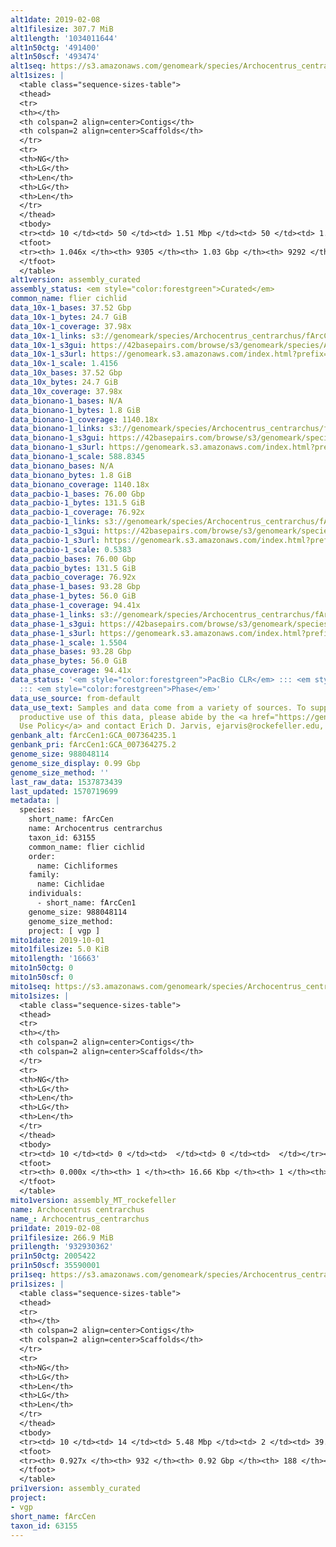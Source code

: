 ```yaml
---
alt1date: 2019-02-08
alt1filesize: 307.7 MiB
alt1length: '1034011644'
alt1n50ctg: '491400'
alt1n50scf: '493474'
alt1seq: https://s3.amazonaws.com/genomeark/species/Archocentrus_centrarchus/fArcCen1/assembly_curated/fArcCen1.alt.cur.20190208.fasta.gz
alt1sizes: |
  <table class="sequence-sizes-table">
  <thead>
  <tr>
  <th></th>
  <th colspan=2 align=center>Contigs</th>
  <th colspan=2 align=center>Scaffolds</th>
  </tr>
  <tr>
  <th>NG</th>
  <th>LG</th>
  <th>Len</th>
  <th>LG</th>
  <th>Len</th>
  </tr>
  </thead>
  <tbody>
  <tr><td> 10 </td><td> 50 </td><td> 1.51 Mbp </td><td> 50 </td><td> 1.51 Mbp </td></tr><tr><td> 20 </td><td> 129 </td><td> 1.09 Mbp </td><td> 129 </td><td> 1.09 Mbp </td></tr><tr><td> 30 </td><td> 232 </td><td> 0.85 Mbp </td><td> 232 </td><td> 0.85 Mbp </td></tr><tr><td> 40 </td><td> 365 </td><td> 0.65 Mbp </td><td> 365 </td><td> 0.65 Mbp </td></tr><tr style="background-color:#cccccc;"><td> 50 </td><td> 541 </td><td> 491.40 Kbp </td><td> 541 </td><td> 493.47 Kbp </td></tr><tr><td> 60 </td><td> 780 </td><td> 349.51 Kbp </td><td> 778 </td><td> 350.62 Kbp </td></tr><tr><td> 70 </td><td> 1130 </td><td> 222.43 Kbp </td><td> 1126 </td><td> 223.63 Kbp </td></tr><tr><td> 80 </td><td> 1822 </td><td> 89.37 Kbp </td><td> 1811 </td><td> 90.80 Kbp </td></tr><tr><td> 90 </td><td> 3523 </td><td> 42.85 Kbp </td><td> 3506 </td><td> 42.91 Kbp </td></tr><tr><td> 100 </td><td> 6584 </td><td> 24.23 Kbp </td><td> 6563 </td><td> 24.26 Kbp </td></tr></tbody>
  <tfoot>
  <tr><th> 1.046x </th><th> 9305 </th><th> 1.03 Gbp </th><th> 9292 </th><th> 1.03 Gbp </th></tr>
  </tfoot>
  </table>
alt1version: assembly_curated
assembly_status: <em style="color:forestgreen">Curated</em>
common_name: flier cichlid
data_10x-1_bases: 37.52 Gbp
data_10x-1_bytes: 24.7 GiB
data_10x-1_coverage: 37.98x
data_10x-1_links: s3://genomeark/species/Archocentrus_centrarchus/fArcCen1/genomic_data/10x/<br>
data_10x-1_s3gui: https://42basepairs.com/browse/s3/genomeark/species/Archocentrus_centrarchus/fArcCen1/genomic_data/10x/
data_10x-1_s3url: https://genomeark.s3.amazonaws.com/index.html?prefix=species/Archocentrus_centrarchus/fArcCen1/genomic_data/10x/
data_10x-1_scale: 1.4156
data_10x_bases: 37.52 Gbp
data_10x_bytes: 24.7 GiB
data_10x_coverage: 37.98x
data_bionano-1_bases: N/A
data_bionano-1_bytes: 1.8 GiB
data_bionano-1_coverage: 1140.18x
data_bionano-1_links: s3://genomeark/species/Archocentrus_centrarchus/fArcCen1/genomic_data/bionano/<br>
data_bionano-1_s3gui: https://42basepairs.com/browse/s3/genomeark/species/Archocentrus_centrarchus/fArcCen1/genomic_data/bionano/
data_bionano-1_s3url: https://genomeark.s3.amazonaws.com/index.html?prefix=species/Archocentrus_centrarchus/fArcCen1/genomic_data/bionano/
data_bionano-1_scale: 588.8345
data_bionano_bases: N/A
data_bionano_bytes: 1.8 GiB
data_bionano_coverage: 1140.18x
data_pacbio-1_bases: 76.00 Gbp
data_pacbio-1_bytes: 131.5 GiB
data_pacbio-1_coverage: 76.92x
data_pacbio-1_links: s3://genomeark/species/Archocentrus_centrarchus/fArcCen1/genomic_data/pacbio/<br>
data_pacbio-1_s3gui: https://42basepairs.com/browse/s3/genomeark/species/Archocentrus_centrarchus/fArcCen1/genomic_data/pacbio/
data_pacbio-1_s3url: https://genomeark.s3.amazonaws.com/index.html?prefix=species/Archocentrus_centrarchus/fArcCen1/genomic_data/pacbio/
data_pacbio-1_scale: 0.5383
data_pacbio_bases: 76.00 Gbp
data_pacbio_bytes: 131.5 GiB
data_pacbio_coverage: 76.92x
data_phase-1_bases: 93.28 Gbp
data_phase-1_bytes: 56.0 GiB
data_phase-1_coverage: 94.41x
data_phase-1_links: s3://genomeark/species/Archocentrus_centrarchus/fArcCen1/genomic_data/phase/<br>
data_phase-1_s3gui: https://42basepairs.com/browse/s3/genomeark/species/Archocentrus_centrarchus/fArcCen1/genomic_data/phase/
data_phase-1_s3url: https://genomeark.s3.amazonaws.com/index.html?prefix=species/Archocentrus_centrarchus/fArcCen1/genomic_data/phase/
data_phase-1_scale: 1.5504
data_phase_bases: 93.28 Gbp
data_phase_bytes: 56.0 GiB
data_phase_coverage: 94.41x
data_status: '<em style="color:forestgreen">PacBio CLR</em> ::: <em style="color:forestgreen">10x</em>
  ::: <em style="color:forestgreen">Phase</em>'
data_use_source: from-default
data_use_text: Samples and data come from a variety of sources. To support fair and
  productive use of this data, please abide by the <a href="https://genome10k.soe.ucsc.edu/data-use-policies/">Data
  Use Policy</a> and contact Erich D. Jarvis, ejarvis@rockefeller.edu, with any questions.
genbank_alt: fArcCen1:GCA_007364235.1
genbank_pri: fArcCen1:GCA_007364275.2
genome_size: 988048114
genome_size_display: 0.99 Gbp
genome_size_method: ''
last_raw_data: 1537873439
last_updated: 1570719699
metadata: |
  species:
    short_name: fArcCen
    name: Archocentrus centrarchus
    taxon_id: 63155
    common_name: flier cichlid
    order:
      name: Cichliformes
    family:
      name: Cichlidae
    individuals:
      - short_name: fArcCen1
    genome_size: 988048114
    genome_size_method:
    project: [ vgp ]
mito1date: 2019-10-01
mito1filesize: 5.0 KiB
mito1length: '16663'
mito1n50ctg: 0
mito1n50scf: 0
mito1seq: https://s3.amazonaws.com/genomeark/species/Archocentrus_centrarchus/fArcCen1/assembly_MT_rockefeller/fArcCen1.MT.20191001.fasta.gz
mito1sizes: |
  <table class="sequence-sizes-table">
  <thead>
  <tr>
  <th></th>
  <th colspan=2 align=center>Contigs</th>
  <th colspan=2 align=center>Scaffolds</th>
  </tr>
  <tr>
  <th>NG</th>
  <th>LG</th>
  <th>Len</th>
  <th>LG</th>
  <th>Len</th>
  </tr>
  </thead>
  <tbody>
  <tr><td> 10 </td><td> 0 </td><td>  </td><td> 0 </td><td>  </td></tr><tr><td> 20 </td><td> 0 </td><td>  </td><td> 0 </td><td>  </td></tr><tr><td> 30 </td><td> 0 </td><td>  </td><td> 0 </td><td>  </td></tr><tr><td> 40 </td><td> 0 </td><td>  </td><td> 0 </td><td>  </td></tr><tr style="background-color:#cccccc;"><td> 50 </td><td> 0 </td><td style="background-color:#ff8888;">  </td><td> 0 </td><td style="background-color:#ff8888;">  </td></tr><tr><td> 60 </td><td> 0 </td><td>  </td><td> 0 </td><td>  </td></tr><tr><td> 70 </td><td> 0 </td><td>  </td><td> 0 </td><td>  </td></tr><tr><td> 80 </td><td> 0 </td><td>  </td><td> 0 </td><td>  </td></tr><tr><td> 90 </td><td> 0 </td><td>  </td><td> 0 </td><td>  </td></tr><tr><td> 100 </td><td> 0 </td><td>  </td><td> 0 </td><td>  </td></tr></tbody>
  <tfoot>
  <tr><th> 0.000x </th><th> 1 </th><th> 16.66 Kbp </th><th> 1 </th><th> 16.66 Kbp </th></tr>
  </tfoot>
  </table>
mito1version: assembly_MT_rockefeller
name: Archocentrus centrarchus
name_: Archocentrus_centrarchus
pri1date: 2019-02-08
pri1filesize: 266.9 MiB
pri1length: '932930362'
pri1n50ctg: 2005422
pri1n50scf: 35590001
pri1seq: https://s3.amazonaws.com/genomeark/species/Archocentrus_centrarchus/fArcCen1/assembly_curated/fArcCen1.pri.cur.20190208.fasta.gz
pri1sizes: |
  <table class="sequence-sizes-table">
  <thead>
  <tr>
  <th></th>
  <th colspan=2 align=center>Contigs</th>
  <th colspan=2 align=center>Scaffolds</th>
  </tr>
  <tr>
  <th>NG</th>
  <th>LG</th>
  <th>Len</th>
  <th>LG</th>
  <th>Len</th>
  </tr>
  </thead>
  <tbody>
  <tr><td> 10 </td><td> 14 </td><td> 5.48 Mbp </td><td> 2 </td><td> 39.88 Mbp </td></tr><tr><td> 20 </td><td> 36 </td><td> 4.03 Mbp </td><td> 4 </td><td> 38.52 Mbp </td></tr><tr><td> 30 </td><td> 64 </td><td> 3.05 Mbp </td><td> 7 </td><td> 36.50 Mbp </td></tr><tr><td> 40 </td><td> 101 </td><td> 2.49 Mbp </td><td> 10 </td><td> 36.04 Mbp </td></tr><tr style="background-color:#cccccc;"><td> 50 </td><td> 145 </td><td style="background-color:#88ff88;"> 2.01 Mbp </td><td> 12 </td><td style="background-color:#88ff88;"> 35.59 Mbp </td></tr><tr><td> 60 </td><td> 201 </td><td> 1.58 Mbp </td><td> 15 </td><td> 31.46 Mbp </td></tr><tr><td> 70 </td><td> 274 </td><td> 1.11 Mbp </td><td> 19 </td><td> 29.29 Mbp </td></tr><tr><td> 80 </td><td> 386 </td><td> 0.69 Mbp </td><td> 22 </td><td> 24.62 Mbp </td></tr><tr><td> 90 </td><td> 621 </td><td> 201.02 Kbp </td><td> 39 </td><td> 2.57 Mbp </td></tr><tr><td> 100 </td><td> 0 </td><td>  </td><td> 0 </td><td>  </td></tr></tbody>
  <tfoot>
  <tr><th> 0.927x </th><th> 932 </th><th> 0.92 Gbp </th><th> 188 </th><th> 0.93 Gbp </th></tr>
  </tfoot>
  </table>
pri1version: assembly_curated
project:
- vgp
short_name: fArcCen
taxon_id: 63155
---
```

